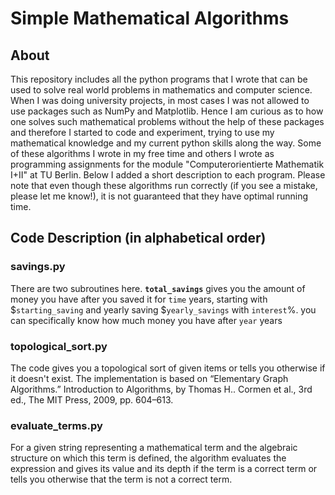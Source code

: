 # Simple Mathematical Algorithms

## About
This repository includes all the python programs that I wrote that can be used to solve real world problems in mathematics and computer science. When I was doing university projects, in most cases I was not allowed to use packages such as NumPy and Matplotlib. Hence I am curious as to how one solves such mathematical problems without the help of these packages and therefore I started to code and experiment, trying to use my mathematical knowledge and my current python skills along the way. Some of these algorithms I wrote in my free time and others I wrote as programming assignments for the module "Computerorientierte Mathematik I+II" at TU Berlin. Below I added a short description to each program. Please note that even though these algorithms run correctly (if you see a mistake, please let me know!), it is not guaranteed that they have optimal running time. 

## Code Description (in alphabetical order)

### savings.py
There are two subroutines here. **`total_savings`** gives you the amount of money you have after you saved it for `time` years, starting with $`starting_saving` and yearly saving $`yearly_savings` with `interest`%. you can specifically know how much money you have after `year` years

### topological_sort.py
The code gives you a topological sort of given items or tells you otherwise if it doesn't exist. The implementation is based on “Elementary Graph Algorithms.” Introduction to Algorithms, by Thomas H.. Cormen et al., 3rd ed., The MIT Press, 2009, pp. 604–613.

### evaluate_terms.py
For a given string representing a mathematical term and the algebraic structure on which this term is defined, the algorithm evaluates the expression and gives its value and its depth if the term is a correct term or tells you otherwise that the term is not a correct term.
